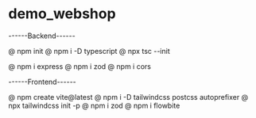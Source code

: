 # demo_webshop

------Backend------

@ npm init
@ npm i -D typescript
@ npx tsc --init

@ npm i express
@ npm i zod
@ npm i cors

------Frontend------

@ npm create vite@latest
@ npm i -D tailwindcss postcss autoprefixer
@ npx tailwindcss init -p
@ npm i zod
@ npm i flowbite

